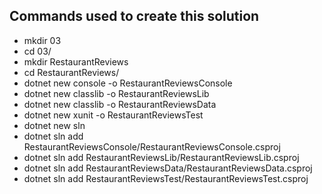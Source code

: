 ## Commands used to create this solution
- mkdir 03
- cd 03/
- mkdir RestaurantReviews
- cd RestaurantReviews/
- dotnet new console -o RestaurantReviewsConsole
- dotnet new classlib -o RestaurantReviewsLib
- dotnet new classlib -o RestaurantReviewsData
- dotnet new xunit -o RestaurantReviewsTest
- dotnet new sln
- dotnet sln add RestaurantReviewsConsole/RestaurantReviewsConsole.csproj
- dotnet sln add RestaurantReviewsLib/RestaurantReviewsLib.csproj  
- dotnet sln add RestaurantReviewsData/RestaurantReviewsData.csproj
- dotnet sln add RestaurantReviewsTest/RestaurantReviewsTest.csproj 
